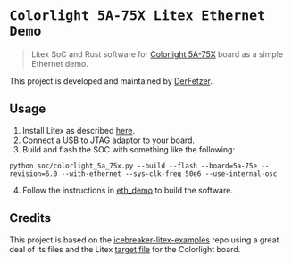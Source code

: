 # `Colorlight 5A-75X Litex Ethernet Demo`

> Litex SoC and Rust software for [Colorlight 5A-75X][colorlight] board as a simple Ethernet demo.

This project is developed and maintained by [DerFetzer][team].

## Usage

1. Install Litex as described [here][litex].
2. Connect a USB to JTAG adaptor to your board.
3. Build and flash the SOC with something like the following:
```
python soc/colorlight_5a_75x.py --build --flash --board=5a-75e --revision=6.0 --with-ethernet --sys-clk-freq 50e6 --use-internal-osc
```
4. Follow the instructions in [eth_demo][eth_demo] to build the software.

## Credits

This project is based on the [icebreaker-litex-examples][litex-example] repo using a great deal of its files
and the Litex [target file][target] for the Colorlight board.

[team]: https://github.com/DerFetzer
[litex]: https://github.com/enjoy-digital/litex#quick-start-guide
[litex-example]: https://github.com/icebreaker-fpga/icebreaker-litex-examples
[colorlight]: http://www.colorlight-led.com/product/colorlight-5a-75e-led-display-receiving-card.html
[target]: https://github.com/litex-hub/litex-boards/blob/master/litex_boards/targets/colorlight_5a_75x.py
[eth_demo]: rust/eth_demo/README.md 
